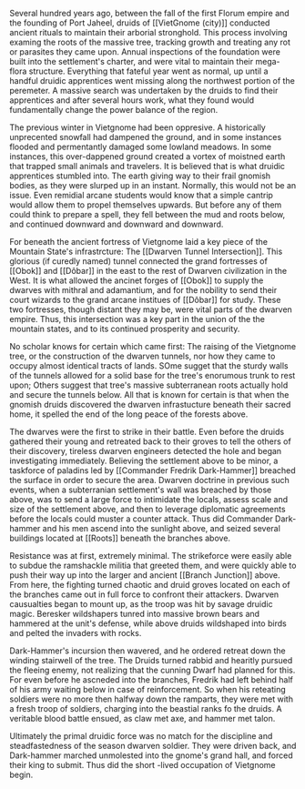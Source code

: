 Several hundred years ago, between the fall of the first Florum empire and the founding of Port Jaheel, druids of [[VietGnome (city)]] conducted ancient rituals to maintain their arborial stronghold. This process involving examing the roots of the massive tree, tracking growth and treating any rot or parasites they came upon. Annual inspections of the foundation were built into the settlement's charter, and were vital to maintain their mega-flora structure. Everything that fateful year went as normal, up until a handful druidic apprentices went missing along the northwest portion of the peremeter. A massive search was undertaken by the druids to find their apprentices and after several hours work, what they found would fundamentally change the power balance of the region.

The previous winter in Vietgnome had been oppresive. A historically unprecented snowfall had dampened the ground, and in some instances flooded and permentantly damaged some lowland meadows. In some instances, this over-dappened ground created a vortex of moistned earth that trapped small animals and travelers. It is believed that is what druidic apprentices stumbled into. The earth giving way to their frail gnomish bodies, as they were slurped up in an instant. Normally, this would not be an issue. Even remidial arcane students would know that a simple cantrip would allow them to propel themselves upwards. But before any of them could think to prepare a spell, they fell between the mud and roots below, and continued downward and downward and downward.

For beneath the ancient fortress of Vietgnome laid a key piece of the Mountain State's infrastrcture: The [[Dwarven Tunnel Intersection]]. This glorious (if curedly named) tunnel connected the grand fortresses of [[Obok]] and [[Dôbar]] in the east to the rest of Dwarven civilization in the West. It is what allowed the ancinet forges of [[Obok]] to supply the dwarves with mithral and adamantium, and for the nobility to send their court wizards to the grand arcane institues of [[Dôbar]] for study. These two fortresses, though distant they may be, were vital parts of the dwarven empire. Thus, this intersection was a key part in the union of the the mountain states, and to its continued prosperity and security.

No scholar knows for certain which came first: The raising of the Vietgnome tree, or the construction of the dwarven tunnels, nor how they came to occupy almost identical tracts of lands. SOme sugget that the sturdy walls of the tunnels allowed for a solid base for the tree's enorumous trunk to rest upon; Others suggest that tree's massive subterranean roots actually hold and secure the tunnels below. All that is known for certain is that when the gnomish druids discovered the dwarven infrastucture beneath their sacred home, it spelled the end of the long peace of the forests above.

The dwarves were the first to strike in their battle. Even before the druids gathered their young and retreated back to their groves to tell the others of their discovery, tireless dwarven engineers detected the hole and began investigating immediately. Believing the settlement above to be minor, a taskforce of paladins led by [[Commander Fredrik Dark-Hammer]] breached the surface in order to secure the area. Dwarven doctrine in previous such events, when a subterranian settlement's wall was breached by those above, was to send a large force to intimidate the locals, assess scale and size of the settlement above, and then to leverage diplomatic agreements before the locals could muster a counter attack. Thus did Commander Dark-hammer and his men ascend into the sunlight above, and seized several buildings located at [[Roots]] beneath the branches above. 

Resistance was at first, extremely minimal. The strikeforce were easily able to subdue the ramshackle militia that greeted them, and were quickly able to push their way up into the larger and ancient [[Branch Junction]] above. From here, the fighting turned chaotic and druid groves located on each of the branches came out in full force to confront their attackers. Dwarven causualties began to mount up, as the troop was hit by savage druidic magic. Beresker wildshapers tunred into massive brown bears and hammered at the unit's defense, while above druids wildshaped into birds and pelted the invaders with rocks.

Dark-Hammer's incursion then wavered, and he ordered retreat down the winding stairwell of the tree. The Druids turned rabbid and hearitly pursued the fleeing enemy, not realizing that the cunning Dwarf had planned for this. For even before he ascneded into the branches, Fredrik had left behind half of his army waiting below in case of reinforcement. So when his reteating soldiers were no more then halfway down the ramparts, they were met with a fresh troop of soldiers, charging into the beastial ranks fo the druids. A veritable blood battle ensued, as claw met axe, and hammer met talon.

Ultimately the primal druidic force was no match for the discipline and steadfastedness of the season dwarven soldier. They were driven back, and Dark-hammer marched unmolested into the gnome's grand hall, and forced their king to submit. Thus did the short -lived occupation of Vietgnome begin. 

